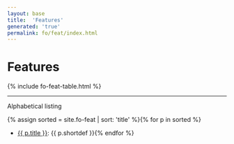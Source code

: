 ```yaml
---
layout: base
title:  'Features'
generated: 'true'
permalink: fo/feat/index.html
---
```


# Features

{% include fo-feat-table.html %}

----------

Alphabetical listing

{% assign sorted = site.fo-feat | sort: 'title' %}{% for p in sorted %}
* [{{ p.title }}](): {{ p.shortdef }}{% endfor %}
